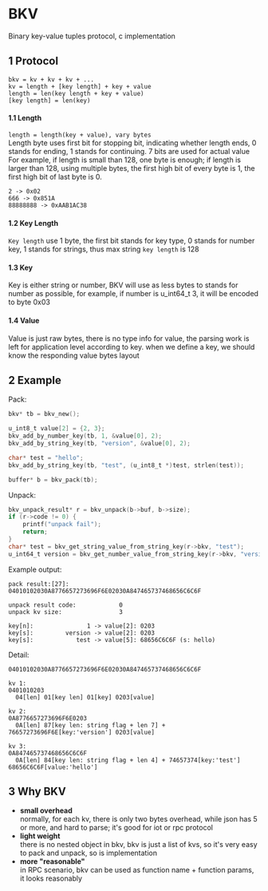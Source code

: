 # BKV
Binary key-value tuples protocol, c implementation

## 1 Protocol
`bkv = kv + kv + kv + ...`  
`kv = length + [key length] + key + value`  
`length = len(key length + key + value)`   
`[key length] = len(key)`   

#### 1.1 Length
`length = length(key + value), vary bytes`  
Length byte uses first bit for stopping bit, indicating whether length ends, 0 stands for ending, 1 stands for continuing. 7 bits are used for actual value    
For example, if length is small than 128, one byte is enough; if length is larger than 128, using multiple bytes, the first high bit of every byte is 1, the first high bit of last byte is 0.
```
2 -> 0x02
666 -> 0x851A
88888888 -> 0xAAB1AC38
```

#### 1.2 Key Length
`Key length` use 1 byte, the first bit stands for key type, 0 stands for number key, 1 stands for strings, thus max string `key length` is 128

#### 1.3 Key
Key is either string or number, BKV will use as less bytes to stands for number as possible, for example, if number is u_int64_t 3, it will be encoded to byte 0x03

#### 1.4 Value
Value is just raw bytes, there is no type info for value, the parsing work is left for application level according to key. when we define a key, we should know the responding value bytes layout

## 2 Example
Pack:
```c
bkv* tb = bkv_new();

u_int8_t value[2] = {2, 3};
bkv_add_by_number_key(tb, 1, &value[0], 2);
bkv_add_by_string_key(tb, "version", &value[0], 2);

char* test = "hello";
bkv_add_by_string_key(tb, "test", (u_int8_t *)test, strlen(test));

buffer* b = bkv_pack(tb);
```

Unpack:
```c
bkv_unpack_result* r = bkv_unpack(b->buf, b->size);
if (r->code != 0) {
    printf("unpack fail");
    return;
}
char* test = bkv_get_string_value_from_string_key(r->bkv, "test");
u_int64_t version = bkv_get_number_value_from_string_key(r->bkv, "version");
```

Example output:
```shell
pack result:[27]: 04010102030A8776657273696F6E02030A847465737468656C6C6F

unpack result code:            0
unpack kv size:                3

key[n]:               1 -> value[2]: 0203
key[s]:         version -> value[2]: 0203
key[s]:            test -> value[5]: 68656C6C6F (s: hello)
```
Detail:
```
04010102030A8776657273696F6E02030A847465737468656C6C6F

kv 1:
0401010203
  04[len] 01[key len] 01[key] 0203[value]

kv 2:
0A8776657273696F6E0203
  0A[len] 87[key len: string flag + len 7] + 76657273696F6E[key:'version'] 0203[value]

kv 3:
0A847465737468656C6C6F
  0A[len] 84[key len: string flag + len 4] + 74657374[key:'test'] 68656C6C6F[value:'hello']
```

## 3 Why BKV
- **small overhead**  
  normally, for each kv, there is only two bytes overhead, while json has 5 or more, and hard to parse; it's good for iot or rpc protocol
- **light weight**  
  there is no nested object in bkv, bkv is just a list of kvs, so it's very easy to pack and unpack, so is implementation 
- **more "reasonable"**  
  in RPC scenario, bkv can be used as function name + function params, it looks reasonably

